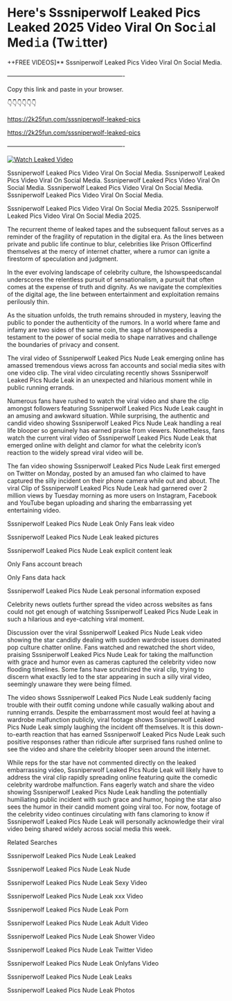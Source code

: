 # Here's Sssniperwolf Leaked Pics Leaked 2025 Video Viral On Soc𝚒al Med𝚒a (Tw𝚒tter)

++FREE VIDEOS]** Sssniperwolf Leaked Pics Video Viral On Social Media.

———————————————————-

Copy this link and paste in your browser.

👇👇👇👇👇👇

https://2k25fun.com/sssniperwolf-leaked-pics

https://2k25fun.com/sssniperwolf-leaked-pics

———————————————————-

[![Watch Leaked Video](https://miro.medium.com/v2/resize:fit:828/format:webp/1*cilzJN44JGOrTw9NJCrNHA.gif "Watch Leaked Video")](https://2k25fun.com/sssniperwolf-leaked-pics)

Sssniperwolf Leaked Pics Video Viral On Social Media. Sssniperwolf Leaked Pics Video Viral On Social Media. Sssniperwolf Leaked Pics Video Viral On Social Media. Sssniperwolf Leaked Pics Video Viral On Social Media. Sssniperwolf Leaked Pics Video Viral On Social Media.

Sssniperwolf Leaked Pics Video Viral On Social Media 2025. Sssniperwolf Leaked Pics Video Viral On Social Media 2025.

The recurrent theme of leaked tapes and the subsequent fallout serves as a reminder of the fragility of reputation in the digital era. As the lines between private and public life continue to blur, celebrities like Prison Officerfind themselves at the mercy of internet chatter, where a rumor can ignite a firestorm of speculation and judgment.

In the ever evolving landscape of celebrity culture, the Ishowspeedscandal underscores the relentless pursuit of sensationalism, a pursuit that often comes at the expense of truth and dignity. As we navigate the complexities of the digital age, the line between entertainment and exploitation remains perilously thin.

As the situation unfolds, the truth remains shrouded in mystery, leaving the public to ponder the authenticity of the rumors. In a world where fame and infamy are two sides of the same coin, the saga of Ishowspeedis a testament to the power of social media to shape narratives and challenge the boundaries of privacy and consent.

The viral video of Sssniperwolf Leaked Pics Nude Leak emerging online has amassed tremendous views across fan accounts and social media sites with one video clip. The viral video circulating recently shows Sssniperwolf Leaked Pics Nude Leak in an unexpected and hilarious moment while in public running errands.

Numerous fans have rushed to watch the viral video and share the clip amongst followers featuring Sssniperwolf Leaked Pics Nude Leak caught in an amusing and awkward situation. While surprising, the authentic and candid video showing Sssniperwolf Leaked Pics Nude Leak handling a real life blooper so genuinely has earned praise from viewers. Nonetheless, fans watch the current viral video of Sssniperwolf Leaked Pics Nude Leak that emerged online with delight and clamor for what the celebrity icon’s reaction to the widely spread viral video will be.

The fan video showing Sssniperwolf Leaked Pics Nude Leak first emerged on Twitter on Monday, posted by an amused fan who claimed to have captured the silly incident on their phone camera while out and about. The viral Clip of Sssniperwolf Leaked Pics Nude Leak had garnered over 2 million views by Tuesday morning as more users on Instagram, Facebook and YouTube began uploading and sharing the embarrassing yet entertaining video.

Sssniperwolf Leaked Pics Nude Leak Only Fans leak video

Sssniperwolf Leaked Pics Nude Leak leaked pictures

Sssniperwolf Leaked Pics Nude Leak explicit content leak

Only Fans account breach

Only Fans data hack

Sssniperwolf Leaked Pics Nude Leak personal information exposed

Celebrity news outlets further spread the video across websites as fans could not get enough of watching Sssniperwolf Leaked Pics Nude Leak in such a hilarious and eye-catching viral moment.

Discussion over the viral Sssniperwolf Leaked Pics Nude Leak video showing the star candidly dealing with sudden wardrobe issues dominated pop culture chatter online. Fans watched and rewatched the short video, praising Sssniperwolf Leaked Pics Nude Leak for taking the malfunction with grace and humor even as cameras captured the celebrity video now flooding timelines. Some fans have scrutinized the viral clip, trying to discern what exactly led to the star appearing in such a silly viral video, seemingly unaware they were being filmed.

The video shows Sssniperwolf Leaked Pics Nude Leak suddenly facing trouble with their outfit coming undone while casually walking about and running errands. Despite the embarrassment most would feel at having a wardrobe malfunction publicly, viral footage shows Sssniperwolf Leaked Pics Nude Leak simply laughing the incident off themselves. It is this down-to-earth reaction that has earned Sssniperwolf Leaked Pics Nude Leak such positive responses rather than ridicule after surprised fans rushed online to see the video and share the celebrity blooper seen around the internet.

While reps for the star have not commented directly on the leaked embarrassing video, Sssniperwolf Leaked Pics Nude Leak will likely have to address the viral clip rapidly spreading online featuring quite the comedic celebrity wardrobe malfunction. Fans eagerly watch and share the video showing Sssniperwolf Leaked Pics Nude Leak handling the potentially humiliating public incident with such grace and humor, hoping the star also sees the humor in their candid moment going viral too. For now, footage of the celebrity video continues circulating with fans clamoring to know if Sssniperwolf Leaked Pics Nude Leak will personally acknowledge their viral video being shared widely across social media this week.

Related Searches

Sssniperwolf Leaked Pics Nude Leak Leaked

Sssniperwolf Leaked Pics Nude Leak Nude

Sssniperwolf Leaked Pics Nude Leak Sexy Video

Sssniperwolf Leaked Pics Nude Leak xxx Video

Sssniperwolf Leaked Pics Nude Leak Porn

Sssniperwolf Leaked Pics Nude Leak Adult Video

Sssniperwolf Leaked Pics Nude Leak Shower Video

Sssniperwolf Leaked Pics Nude Leak Twitter Video

Sssniperwolf Leaked Pics Nude Leak Onlyfans Video

Sssniperwolf Leaked Pics Nude Leak Leaks

Sssniperwolf Leaked Pics Nude Leak Photos